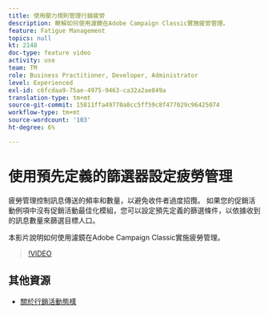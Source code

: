 ```yaml
---
title: 使用壓力規則管理行銷疲勞
description: 瞭解如何使用濾鏡在Adobe Campaign Classic實施疲勞管理。
feature: Fatigue Management
topics: null
kt: 2148
doc-type: feature video
activity: use
team: TM
role: Business Practitioner, Developer, Administrator
level: Experienced
exl-id: c6fcdaa9-75ae-4975-9463-ca32a2ae849a
translation-type: tm+mt
source-git-commit: 15811ffa49770a8cc5ff59c8f477029c96425074
workflow-type: tm+mt
source-wordcount: '103'
ht-degree: 6%

---
```


# 使用預先定義的篩選器設定疲勞管理

疲勞管理控制訊息傳送的頻率和數量，以避免收件者過度招攬。 如果您的促銷活動例項中沒有促銷活動最佳化模組，您可以設定預先定義的篩選條件，以依據收到的訊息數量來篩選目標人口。

本影片說明如何使用濾鏡在Adobe Campaign Classic實施疲勞管理。

>[!VIDEO](https://video.tv.adobe.com/v/25091?quality=12)

## 其他資源

* [關於行銷活動態樣](https://docs.adobe.com/content/help/en/campaign-classic/using/orchestrating-campaigns/campaign-optimization/about-campaign-typologies.html)
